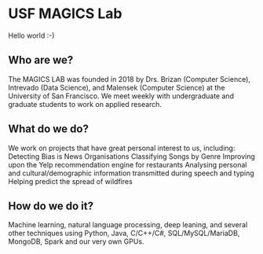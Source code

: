 # USF MAGICS Lab

Hello world :-)

## Who are we?
The MAGICS LAB was founded in 2018 by Drs. Brizan (Computer Science), Intrevado (Data Science), and Malensek (Computer Science) at the University of San Francisco. We meet weekly with undergraduate and graduate students to work on applied research.

## What do we do?
We work on projects that have great personal interest to us, including:
Detecting Bias is News Organisations
Classifying Songs by Genre
Improving upon the Yelp recommendation engine for restaurants
Analysing personal and cultural/demographic information transmitted during speech and typing
Helping predict the spread of wildfires

## How do we do it?
Machine learning, natural language processing, deep leaning, and several other techniques using Python, Java, C/C++/C#, SQL/MySQL/MariaDB, MongoDB, Spark and our very own GPUs.
